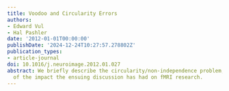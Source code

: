 ```yaml
---
title: Voodoo and Circularity Errors
authors:
- Edward Vul
- Hal Pashler
date: '2012-01-01T00:00:00'
publishDate: '2024-12-24T10:27:57.278802Z'
publication_types:
- article-journal
doi: 10.1016/j.neuroimage.2012.01.027
abstract: We briefly describe the circularity/non-independence problem, and our perception
  of the impact the ensuing discussion has had on fMRI research.
---
```

